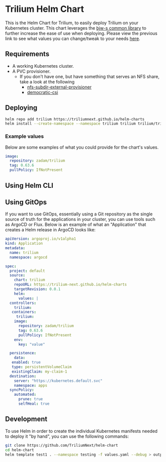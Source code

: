 # Trilium Helm Chart

This is the Helm Chart for Trilium, to easily deploy Trilium on your Kubernetes cluster. This chart leverages the [bjw-s common library](https://github.com/bjw-s/helm-charts/blob/common-3.1.0/charts/library/common/values.yaml) to further increase the ease of use when deploying. Please view the previous link to see what values you can change/tweak to your needs [here](https://github.com/bjw-s/helm-charts/blob/common-3.1.0/charts/library/common/values.yaml).

## Requirements

- A working Kubernetes cluster.
- A PVC provisioner.
  - If you don't have one, but have something that serves an NFS share, take a look at the following
    - [nfs-subdir-external-provisioner](https://github.com/kubernetes-sigs/nfs-subdir-external-provisioner)
    - [democratic-csi](https://github.com/democratic-csi/democratic-csi)

## Deploying

```bash
helm repo add trilium https://triliumnext.github.io/helm-charts
helm install --create-namespace --namespace trilium trilium trilium/trilium -f values.yaml
```

### Example values

Below are some examples of what you could provide for the chart's values.

```yaml
image:
  repository: zadam/trilium
  tag: 0.63.6
  pullPolicy: IfNotPresent
```

## Using Helm CLI

## Using GitOps

If you want to use GitOps, essentially using a Git repository as the single source of truth for the applications in your cluster, you can use tools such as ArgoCD or Flux. Below is an example of what an "Application" that creates a Helm release in ArgoCD looks like:

```yaml
apiVersion: argoproj.io/v1alpha1
kind: Application
metadata:
  name: trilium
  namespace: argocd

spec:
  project: default
  source:
    chart: trilium
    repoURL: https://trilium-next.github.io/helm-charts
    targetRevision: 0.0.1
    helm:
      values: |
  controllers:
    trilium:
   containers:
     trilium:
    image:
      repository: zadam/trilium
      tag: 0.63.6
      pullPolicy: IfNotPresent
    env:
      key: "value"

  persistence:
    data:
   enabled: true
   type: persistentVolumeClaim
   existingClaim: my-claim-1
  destination:
    server: "https://kubernetes.default.svc"
    namespace: apps
  syncPolicy:
    automated:
      prune: true
      selfHeal: true 
```

## Development

To use Helm in order to create the individual Kubernetes manifests needed to deploy it "by hand", you can use the following commands:

```bash
git clone https://github.com/TriliumNext/helm-chart
cd helm-chart
helm template test1 . --namespace testing -f values.yaml --debug > output.yaml
```
